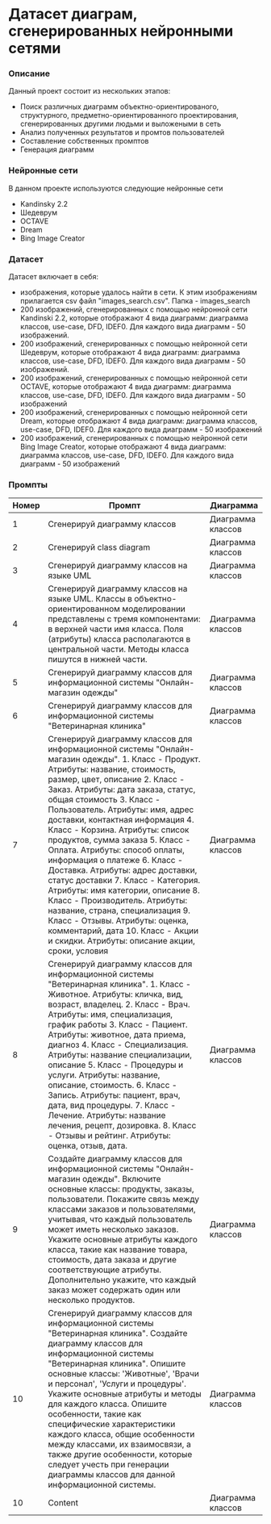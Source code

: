 # Датасет диаграм, сгенерированных нейронными сетями

### Описание
Данный проект состоит из нескольких этапов:
- Поиск различных диаграмм объектно-ориентированого, структурного, предметно-ориентированного проектирования, сгенерированных другими людьми и выложеными в сеть
- Анализ полученных результатов и промтов пользователей
- Составление собственных промптов
- Генерация диаграмм

### Нейронные сети
В данном проекте используются следующие нейронные сети
- Kandinsky 2.2
- Шедеврум
- OCTAVE
- Dream
- Bing Image Creator

### Датасет
Датасет включает в себя:
- изображения, которые удалось найти в сети. К этим изображениям прилагается csv файл "images_search.csv". Папка - images_search
- 200 изображений, сгенерированных с помощью нейронной сети Kandinski 2.2, которые отображают 4 вида диаграмм: диаграмма классов, use-case, DFD, IDEF0. Для каждого вида диаграмм - 50 изображений.
- 200 изображений, сгенерированных с помощью нейронной сети Шедеврум, которые отображают 4 вида диаграмм: диаграмма классов, use-case, DFD, IDEF0. Для каждого вида диаграмм - 50 изображений.
- 200 изображений, сгенерированных с помощью нейронной сети OCTAVE, которые отображают 4 вида диаграмм: диаграмма классов, use-case, DFD, IDEF0. Для каждого вида диаграмм - 50 изображений
- 200 изображений, сгенерированных с помощью нейронной сети Dream, которые отображают 4 вида диаграмм: диаграмма классов, use-case, DFD, IDEF0. Для каждого вида диаграмм - 50 изображений
- 200 изображений, сгенерированных с помощью нейронной сети Bing Image Creator, которые отображают 4 вида диаграмм: диаграмма классов, use-case, DFD, IDEF0. Для каждого вида диаграмм - 50 изображений


### Промпты
| Номер  | Промпт | Диаграмма |
| ------------- | ------------- | ------------- |
| 1  | Сгенерируй диаграмму классов  | Диаграмма классов  |
| 2  | Сгенерируй class diagram  | Диаграмма классов  |
| 3  | Сгенерируй диаграмму классов на языке UML  | Диаграмма классов  |
| 4  | Сгенерируй диаграмму классов на языке UML. Классы в объектно-ориентированном моделировании представлены с тремя компонентами: в верхней части имя класса. Поля (атрибуты) класса располагаются в центральной части. Методы класса пишутся в нижней части.  | Диаграмма классов  |
| 5  | Сгенерируй диаграмму классов для информационной системы "Онлайн-магазин одежды"  | Диаграмма классов  |
| 6  | Сгенерируй диаграмму классов для информационной системы "Ветеринарная клиника"  | Диаграмма классов  |
| 7  | Сгенерируй диаграмму классов для информационной системы "Онлайн-магазин одежды". 1. Класс - Продукт. Атрибуты: название, стоимость, размер, цвет, описание 2. Класс - Заказ. Атрибуты: дата заказа, статус, общая стоимость 3. Класс - Пользователь. Атрибуты: имя, адрес доставки, контактная информация 4. Класс - Корзина. Атрибуты: список продуктов, сумма заказа 5. Класс - Оплата. Атрибуты: способ оплаты, информация о платеже 6. Класс - Доставка. Атрибуты: адрес доставки, статус доставки 7. Класс - Категория. Атрибуты: имя категории, описание 8. Класс - Производитель. Атрибуты: название, страна, специализация 9. Класс - Отзывы. Атрибуты: оценка, комментарий, дата 10. Класс - Акции и скидки. Атрибуты: описание акции, сроки, условия  | Диаграмма классов  |
| 8  | Сгенерируй диаграмму классов для информационной системы "Ветеринарная клиника". 1. Класс - Животное. Атрибуты: кличка, вид, возраст, владелец. 2. Класс - Врач. Атрибуты: имя, специализация, график работы 3. Класс - Пациент. Атрибуты: животное, дата приема, диагноз  4. Класс - Специализация. Атрибуты: название специализации, описание 5. Класс - Процедуры и услуги. Атрибуты: название, описание, стоимость.  6. Класс - Запись. Атрибуты: пациент, врач, дата, вид процедуры. 7. Класс - Лечение. Атрибуты: название лечения, рецепт, дозировка. 8. Класс - Отзывы и рейтинг. Атрибуты: оценка, отзыв, дата.  | Диаграмма классов  |
| 9  | Создайте диаграмму классов для информационной системы "Онлайн-магазин одежды". Включите основные классы: продукты, заказы, пользователи. Покажите связь между классами заказов и пользователями, учитывая, что каждый пользователь может иметь несколько заказов. Укажите основные атрибуты каждого класса, такие как название товара, стоимость, дата заказа и другие соответствующие атрибуты. Дополнительно укажите, что каждый заказ может содержать один или несколько продуктов.  | Диаграмма классов  |
| 10  | Сгенерируй диаграмму классов для информационной системы "Ветеринарная клиника". Создайте диаграмму классов для информационной системы "Ветеринарная клиника". Опишите основные классы: 'Животные', 'Врачи и персонал', 'Услуги и процедуры'. Укажите основные атрибуты и методы для каждого класса. Опишите особенности, такие как специфические характеристики каждого класса, общие особенности между классами, их взаимосвязи, а также другие особенности, которые следует учесть при генерации диаграммы классов для данной информационной системы.  | Диаграмма классов  |
| 10  | Content  | Диаграмма классов  |

